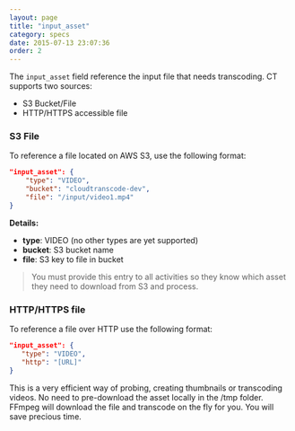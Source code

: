 ```yaml
---
layout: page
title: "input_asset"
category: specs
date: 2015-07-13 23:07:36
order: 2
---
```


The `input_asset` field reference the input file that needs transcoding. CT supports two sources:

   * S3 Bucket/File
   * HTTP/HTTPS accessible file

### S3 File

To reference a file located on AWS S3, use the following format:

```json
"input_asset": {
    "type": "VIDEO",
    "bucket": "cloudtranscode-dev",
    "file": "/input/video1.mp4"
}
```

**Details:**

   - **type**: VIDEO (no other types are yet supported)
   - **bucket**: S3 bucket name
   - **file**: S3 key to file in bucket

> You must provide this entry to all activities so they know which asset they need to download from S3 and process.

### HTTP/HTTPS file

To reference a file over HTTP use the following format:

```json
"input_asset": {
   "type": "VIDEO",
   "http": "[URL]"
}
```

This is a very efficient way of probing, creating thumbnails or transcoding videos. No need to pre-download the asset locally in the /tmp folder. FFmpeg will download the file and transcode on the fly for you. You will save precious time.
